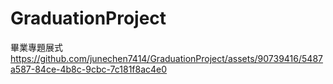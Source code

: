# GraduationProject
畢業專題展式  
https://github.com/junechen7414/GraduationProject/assets/90739416/5487a587-84ce-4b8c-9cbc-7c181f8ac4e0
